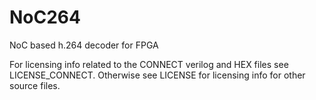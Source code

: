 # NoC264
NoC based h.264 decoder for FPGA

For licensing info related to the CONNECT verilog and HEX files see LICENSE_CONNECT.
Otherwise see LICENSE for licensing info for other source files.